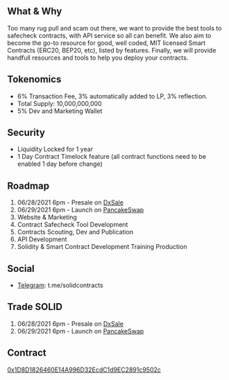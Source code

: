 ## What & Why
Too many rug pull and scam out there, we want to provide the best tools to safecheck contracts, with API service so all can benefit.
We also aim to become the go-to resource for good, well coded, MIT licensed Smart Contracts (ERC20, BEP20, etc), listed by features.
Finally, we will provide handfull resources and tools to help you deploy your contracts.

## Tokenomics
- 6% Transaction Fee, 3% automatically added to LP, 3% reflection.
- Total Supply: 10,000,000,000
- 5% Dev and Marketing Wallet

## Security
- Liquidity Locked for 1 year
- 1 Day Contract Timelock feature (all contract functions need to be enabled 1 day before change)

## Roadmap
1. 06/28/2021 6pm - Presale on [DxSale](https://dxsale.app/app/pages/defipresale?saleID=4527&chain=BSC)
2. 06/29/2021 6pm - Launch on [PancakeSwap](https://exchange.pancakeswap.finance/)
3. Website & Marketing
4. Contract Safecheck Tool Development
5. Contracts Scouting, Dev and Publication
6. API Development
7. Solidity & Smart Contract Development Training Production

## Social
- [Telegram](https://t.me/solidcontracts): t.me/solidcontracts 

## Trade SOLID
1. 06/28/2021 6pm - Presale on [DxSale](https://dxsale.app/app/pages/defipresale?saleID=4527&chain=BSC)
2. 06/29/2021 6pm - Launch on [PancakeSwap](https://exchange.pancakeswap.finance/)

## Contract
[0x1D8D1826460E14A996D32EcdC1d9EC2891c9502c](https://bscscan.com/address/0x1D8D1826460E14A996D32EcdC1d9EC2891c9502c)


